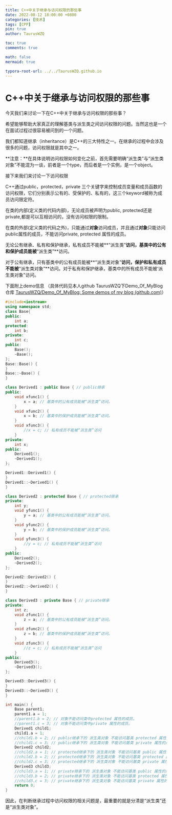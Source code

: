 ```yaml
---
title: C++中关于继承与访问权限的那些事
date: 2022-08-12 18:00:00 +0800
categories: [技术]
tags: [CPP]
pin: true
author: TaurusWZQ

toc: true
comments: true

math: false
mermaid: true

typora-root-url: ../../TaurusWZQ.github.io
---
```


# C++中关于继承与访问权限的那些事



今天我们来讨论一下在C++中关于继承与访问权限的那些事？



希望能够帮助大家真正的理解基类与派生类之间访问权限的问题。当然这也是一个在面试过程过很容易被问到的一个问题。

我们都知道继承（inheritance）是C++的三大特性之一。在继承的过程中会涉及很多的问题，访问权限就是其中之一。



**注意：**在具体说明访问权限如何变化之前，首先需要明确“派生类”与“派生类对象”不能混为一谈，前者是一个type，而后者是一个实例，是一个object。



接下来我们来讨论一下访问权限

C++通过public，protected，private 三个关键字来控制成员变量和成员函数的访问权限，它们分别表示公有的、受保护的、私有的，这三个keyword被称为成员访问限定符。

在类的内部(定义类的代码内部)，无论成员被声明为public, protected还是private,都是可以互相访问的，没有访问权限的限制。

在类的外部(定义类的代码之外)，只能通过**对象**访问成员，并且通过**对象**只能访问public属性的成员，不能访问private, protected 属性的成员。

无论公有继承、私有和保护继承，私有成员不能被**“派生类”**访问，基类中的公有和保护成员能被**“派生类”**访问。

对于公有继承，只有基类中的公有成员能被**“派生类对象”**访问，保护和私有成员不能被**“派生类对象”**访问。对于私有和保护继承，基类中的所有成员不能被‘派生类对象"访问。



下面附上demo信息 （具体代码见本人github TaurusWZQ下Demo_Of_MyBlog仓库 [TaurusWZQ/Demo_Of_MyBlog: Some demos of my blog (github.com)](https://github.com/TaurusWZQ/Demo_Of_MyBlog)）

```c++
#include<iostream>
using namespace std;
class Base{
public:
    int a;
protected:
    int b; 
private:
    int c;
public:
    Base();
    ~Base();
};
Base::Base() {
}
Base::~Base() {
}

class Derived1 : public Base { // public继承
public:
    void xfunc1() {
        x = a; // 基类中的公有成员能被“派生类”访问。
    }
    void xfunc2() {
        x = b; // 基类中的保护成员能被“派生类”访问。
    }
    void xfunc3() {
        //x = c; // 私有成员不能被“派生类”访问
    }
private:
    int x;
public:
    Derived1();
    ~Derived1();
};

Derived1::Derived1() {
}
Derived1::~Derived1() {
}

class Derived2 : protected Base { // protected继承
private:
    int y;
    void yfunc1() {
        y = a; // 基类中的公有成员能被“派生类”访问。
    }
    void yfunc2() {
        y = b; // 基类中的保护成员能被“派生类”访问。
    }
    void yfunc3() {
        //y = c; // 私有成员不能被“派生类”访问
    }
public:
    Derived2();
    ~Derived2();
};

Derived2::Derived2() {
}
Derived2::~Derived2() {
}

class Derived3 : private Base { // private继承
private:
    int z;
    void zfunc1() {
        z = a; // 基类中的公有成员能被“派生类”访问。
    }
    void zfunc2() {
        z = b; // 基类中的保护成员能被“派生类”访问。
    }
    void zfunc3() {
        //z = c; // 私有成员不能被“派生类”访问
    }
public:
    Derived3();
    ~Derived3();
};

Derived3::Derived3() {
}
Derived3::~Derived3() {
}

int main() {
    Base parent1;
    parent1.a = 1;
    //parent1.b = 2; // 对象不能访问类中protected 属性的成员。
    //parent1.c = 3; // 对象不能访问类中private 属性的成员。
    Derived1 child1;
    child1.a = 1;
    //child1.b = 2; // public继承下的 派生类对象 不能访问基类 protected 属性的成员
    //child1.c = 3; // public继承下的 派生类对象 不能访问基类 private 属性的成员
    Derived2 child2;
    //child2.a = 1; // protected继承下的 派生类对象 不能访问基类 public 属性的成员
    //child2.b = 2; // protected继承下的 派生类对象 不能访问基类 protected 属性的成员
    //child2.c = 3; // protected继承下的 派生类对象 不能访问基类 private 属性的成员
    Derived3 child3;
    //child3.a = 1; // private继承下的 派生类对象 不能访问基类 public 属性的成员
    //child3.b = 2; // private继承下的 派生类对象 不能访问基类 protected 属性的成员
    //child3.c = 3; // private继承下的 派生类对象 不能访问基类 private 属性的成员
    return 0;
}
```



因此，在判断继承过程中访问权限的相关问题是，最重要的就是分清是“派生类”还是“派生类对象”。
